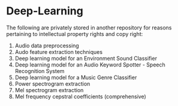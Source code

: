 # Deep-Learning
The following are privately stored in another repository for reasons pertaining to intellectual property rights and copy right:

1. Audio data preprocessing
2. Audo feature extraction techniques
3. Deep learning model for an Environment Sound Classifier    
4. Deep learning model for an Audio Keyword Spotter - Speech Recognition System 
5. Deep learning model for a Music Genre Classifier
6. Power spectrogram extraction
7. Mel spectrogram extraction
8. Mel frequency cepstral coefficients (comprehensive)
